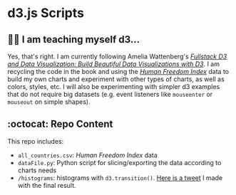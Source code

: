 # d3.js Scripts

## :woman_student: I am teaching myself d3...
Yes, that's right. I am currently following Amelia Wattenberg's [*Fullstack D3 and Data Visualization: Build Beautiful Data Visualizations with D3*](https://www.amazon.com/Fullstack-Data-Visualization-beautiful-visualizations/dp/0991344650#:~:text=Fullstack%20D3%20and%20Data%20Visualization,9780991344659%3A%20Amazon.com%3A%20Books). I am recycling the code in the book and using the [*Human Freedom Index*](https://www.cato.org/human-freedom-index/2021) data to build my own charts and experiment with other types of charts, as well as colors, styles, etc. I will also be experimenting with simpler d3 examples that do not require big datasets (e.g. event listeners like `mouseenter` or `mouseout` on simple shapes).

## :octocat: Repo Content
This repo includes:
* `all_countries.csv`: *Human Freedom Index* data
* `dataFile.py`: Python script for slicing/exporting the data according to charts needs
* `/histograms`: histograms with `d3.transition()`. [Here is a tweet](https://twitter.com/gsutters/status/1481422689940217861?s=20) I made with the final result.
